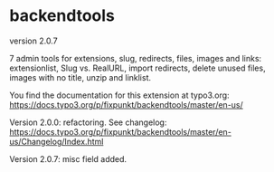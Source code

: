 # backendtools

version 2.0.7

7 admin tools for extensions, slug, redirects, files, images and links:
extensionlist, Slug vs. RealURL, import redirects, delete unused files, images with no title, unzip and linklist.

You find the documentation for this extension at typo3.org:
https://docs.typo3.org/p/fixpunkt/backendtools/master/en-us/

Version 2.0.0: refactoring. See changelog:
https://docs.typo3.org/p/fixpunkt/backendtools/master/en-us/Changelog/Index.html

Version 2.0.7: misc field added.